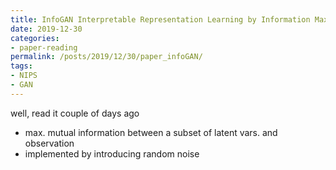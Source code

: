 ```yaml
---
title: InfoGAN Interpretable Representation Learning by Information Maximizing Generative Adversarial Nets
date: 2019-12-30
categories:
- paper-reading
permalink: /posts/2019/12/30/paper_infoGAN/
tags:
- NIPS
- GAN
---
```


well, read it couple of days ago
- max. mutual information between a subset of latent vars. and observation
- implemented by introducing random noise
